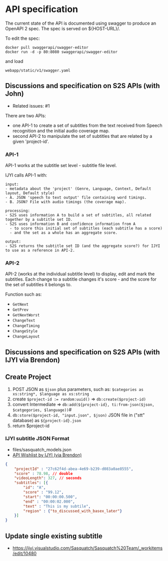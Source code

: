 # API specification

The current state of the API is documented using swagger to produce an OpenAPI 2 spec.
The spec is served on ${HOST-URL}/.

To edit the spec:

```
docker pull swaggerapi/swagger-editor
docker run -d -p 80:8080 swaggerapi/swagger-editor
```

and load

```
webapp/static/v1/swagger.yaml
```

## Discussions and specification on S2S APIs (with John)

- Related issues: #1

There are two APIs:

- one API-1 to create a set of subtitles from the text received from Speech recognition and the initial audio coverage map.
- second API-2 to manipulate the set of subtitles that are related by a given 'project-id'.

### API-1

API-1 works at the subtitle set level - subtitle file level.

IJYI calls API-1 with:

    input:
    - metadata about the 'project' (Genre, Language, Context, Default layout, Default style)
    - A. JSON 'speech to text output' file containing word timings.
    - B. JSON? File with audio timings (the coverage map).
    
    processing:
    - S2S uses information A to build a set of subtitles, all related together by a subtitle set ID.
    - S2S uses information B and confidence information from A
      - to score this initial set of subtitles (each subtitle has a score)
      - and the set as a whole has an aggregate score.
    
    output:
    - S2S returns the subtitle set ID (and the aggregate score?) for IJYI to use as a reference in API-2.

### API-2    

API-2 (works at the individual subtitle level) to display, edit and mark the subtitles.
Each change to a subtitle changes it's score - and the score for the set of subtitles it belongs to.

Function such as:

- `GetNext`
- `GetPrev`
- `GetNextWorst`
- `ChangeText`
- `ChangeTiming`
- `ChangeStyle`
- `ChangeLayout`

## Discussions and specification on S2S APIs (with IJYI via Brendon)

## Create Project

1. POST JSON as `$json` plus parameters, such as: `$categories as xs:string*, $language as xs:string`
  1. create `$project-id := random:uuid()` => `db:create($project-id)`
  2. convert Intermediate => `db:add(${project-id}, ti:from-json($json, $catgegories, $language))`#
  3. `db:store($project-id, "input.json", $json)` JSON file in ("stt" database) as `${project-id}.json`
2.  return $project-id

### IJYI subtitle JSON Format

- files/sasquatch_models.json
- [API Wishlist by IJYI (via Brendon)](https://git.dev.basex.org/screen-systems/speech-to-subtitle/issues/28)

```json
{
    "projectId" : "27c62f4d-abea-4e69-b239-d083a0ae8555",
    "score" : 78.98, // double
    "videoLength": 327, // seconds
    "subtitles": [{
        "id": "A",
        "score" : "99.12",
        "start": "00:00:00.500",
        "end" : "00:00:02.000",
        "text" : "This is my subtile",
        "region" : {"to_discussed_with_basex_later"}
    }]
}
```

## Update single existing subtitle

- https://ijyi.visualstudio.com/Sasquatch/Sasquatch%20Team/_workitems/edit/10480
